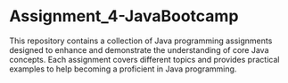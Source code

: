 # Assignment_4-JavaBootcamp
This repository contains a collection of Java programming assignments designed to enhance and demonstrate the understanding of core Java concepts. Each assignment covers different topics and provides practical examples to help becoming a proficient in Java programming.
